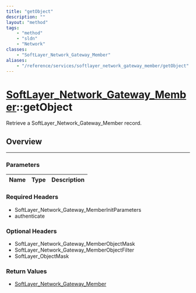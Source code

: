 ```yaml
---
title: "getObject"
description: ""
layout: "method"
tags:
    - "method"
    - "sldn"
    - "Network"
classes:
    - "SoftLayer_Network_Gateway_Member"
aliases:
    - "/reference/services/softlayer_network_gateway_member/getObject"
---
```

# [SoftLayer_Network_Gateway_Member](/reference/services/SoftLayer_Network_Gateway_Member)::getObject


Retrieve a SoftLayer_Network_Gateway_Member record.


## Overview 


-----

### Parameters 
|Name | Type | Description |
| --- | --- | --- |


### Required Headers
* SoftLayer_Network_Gateway_MemberInitParameters
* authenticate


### Optional Headers
* SoftLayer_Network_Gateway_MemberObjectMask
* SoftLayer_Network_Gateway_MemberObjectFilter
* SoftLayer_ObjectMask

### Return Values
* <a href='/reference/datatypes/SoftLayer_Network_Gateway_Member'>SoftLayer_Network_Gateway_Member </a>




